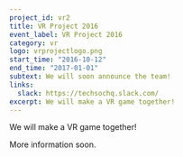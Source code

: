 ```yaml
---
project_id: vr2
title: VR Project 2016
event_label: VR Project 2016
category: vr
logo: vrprojectlogo.png
start_time: "2016-10-12"
end_time: "2017-01-01"
subtext: We will soon announce the team!
links:
  slack: https://techsochq.slack.com/
excerpt: We will make a VR game together!
---
```

We will make a VR game together!

More information soon.
